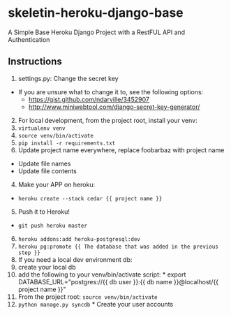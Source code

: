 skeletin-heroku-django-base
===========================

A Simple Base Heroku Django Project with a RestFUL API and Authentication

Instructions
------------
1. settings.py: Change the secret key
  * If you are unsure what to change it to, see the following options:
    * https://gist.github.com/ndarville/3452907 
    * http://www.miniwebtool.com/django-secret-key-generator/
2. For local development, from the project root, install your venv:
  1. `virtualenv venv`
  2. `source venv/bin/activate`
  3. `pip install -r requirements.txt`
3. Update project name everywhere, replace foobarbaz with project name
  * Update file names
  * Update file contents
4. Make your APP on heroku:
  * `heroku create --stack cedar {{ project name }}`
5. Push it to Heroku!
  * `git push heroku master`
6. `heroku addons:add heroku-postgresql:dev`
7. `heroku pg:promote {{ The database that was added in the previous step }}`
8. If you need a local dev environment db:
  1. create your local db 
  2. add the following to your venv/bin/activate script:
    * export DATABASE_URL="postgres://{{ db user }}:{{ db name }}@localhost/{{ project name }}"
  3. From the project root: `source venv/bin/activate`
  4. `python manage.py syncdb`
    * Create your user accounts
